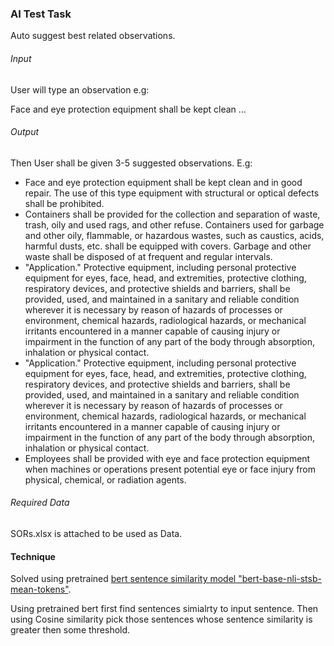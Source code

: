 
### AI Test Task
Auto suggest best related observations. 

###### Input

User will type an observation e.g: 

Face and eye protection equipment shall be kept clean …

###### Output

Then User shall be given 3-5 suggested observations. E.g:

- Face and eye protection equipment shall be kept clean and in good repair. The use of this type equipment with structural or optical defects shall be prohibited.
- Containers shall be provided for the collection and separation of waste, trash, oily and used rags, and other refuse. Containers used for garbage and other oily, flammable, or hazardous wastes, such as caustics, acids, harmful dusts, etc. shall be equipped with covers. Garbage and other waste shall be disposed of at frequent and regular intervals.
- "Application." Protective equipment, including personal protective equipment for eyes, face, head, and extremities, protective clothing, respiratory devices, and protective shields and barriers, shall be provided, used, and maintained in a sanitary and reliable condition wherever it is necessary by reason of hazards of processes or environment, chemical hazards, radiological hazards, or mechanical irritants encountered in a manner capable of causing injury or impairment in the function of any part of the body through absorption, inhalation or physical contact.
- "Application." Protective equipment, including personal protective equipment for eyes, face, head, and extremities, protective clothing, respiratory devices, and protective shields and barriers, shall be provided, used, and maintained in a sanitary and reliable condition wherever it is necessary by reason of hazards of processes or environment, chemical hazards, radiological hazards, or mechanical irritants encountered in a manner capable of causing injury or impairment in the function of any part of the body through absorption, inhalation or physical contact.
- Employees shall be provided with eye and face protection equipment when machines or operations present potential eye or face injury from physical, chemical, or radiation agents.

###### Required Data
SORs.xlsx is attached to be used as Data.

#### Technique 
Solved using pretrained [bert sentence similarity model "bert-base-nli-stsb-mean-tokens"]( https://github.com/UKPLab/sentence-transformers). 

Using pretrained bert first find sentences simialrty to input sentence.  Then using Cosine similarity pick those sentences whose sentence similarity is greater then some threshold.
